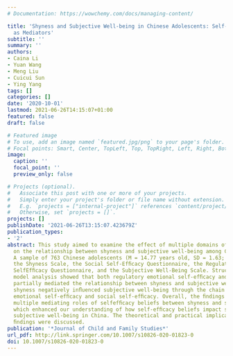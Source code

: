 ```yaml
---
# Documentation: https://wowchemy.com/docs/managing-content/

title: 'Shyness and Subjective Well-being in Chinese Adolescents: Self-efficacy Beliefs
  as Mediators'
subtitle: ''
summary: ''
authors:
- Caina Li
- Yuan Wang
- Meng Liu
- Cuicui Sun
- Ying Yang
tags: []
categories: []
date: '2020-10-01'
lastmod: 2021-06-26T14:15:07+01:00
featured: false
draft: false

# Featured image
# To use, add an image named `featured.jpg/png` to your page's folder.
# Focal points: Smart, Center, TopLeft, Top, TopRight, Left, Right, BottomLeft, Bottom, BottomRight.
image:
  caption: ''
  focal_point: ''
  preview_only: false

# Projects (optional).
#   Associate this post with one or more of your projects.
#   Simply enter your project's folder or file name without extension.
#   E.g. `projects = ["internal-project"]` references `content/project/deep-learning/index.md`.
#   Otherwise, set `projects = []`.
projects: []
publishDate: '2021-06-26T13:15:07.423679Z'
publication_types:
- '2'
abstract: This study aimed to examine the effect of multiple domains of self-efﬁcacy
  on the relationship between shyness and subjective well-being among Chinese adolescents.
  A sample of 763 Chinese adolescents (M = 14.77 years old, SD = 1.63; 55% boys) completed
  the Shyness Scale, the Social Self-Efﬁcacy Questionnaire, the Regulatory Emotional
  SelfEfﬁcacy Questionnaire, and the Subjective Well-Being Scale. Structural equation
  model analysis showed that both regulatory emotional self-efﬁcacy and social self-efﬁcacy
  partially mediated the relationship between shyness and subjective well-being. Moreover,
  shyness negatively inﬂuenced subjective well-being through the chain of regulatory
  emotional self-efﬁcacy and social self-efﬁcacy. Overall, the ﬁndings supported the
  multiple mediating roles of selfefﬁcacy beliefs between shyness and subjective well-being,
  which enhanced our understanding of how self-efﬁcacy beliefs impact shy youths’
  subjective well-being in China. The theoretical and practical implications of these
  ﬁndings were discussed.
publication: '*Journal of Child and Family Studies*'
url_pdf: http://link.springer.com/10.1007/s10826-020-01823-0
doi: 10.1007/s10826-020-01823-0
---
```

